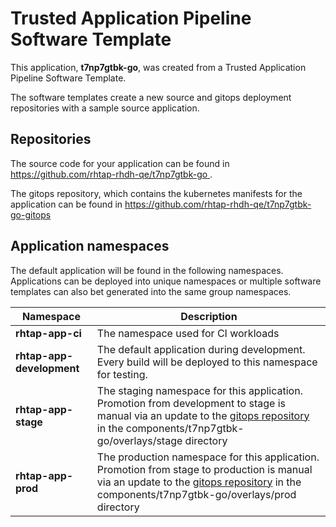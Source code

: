 # Trusted Application Pipeline Software Template

This application, **t7np7gtbk-go**, was created from a Trusted Application Pipeline Software Template.

The software templates create a new source and gitops deployment repositories with a sample source application. 

## Repositories

The source code for your application can be found in [https://github.com/rhtap-rhdh-qe/t7np7gtbk-go ](https://github.com/rhtap-rhdh-qe/t7np7gtbk-go ).
 
The gitops repository, which contains the kubernetes manifests for the application can be found in 
[https://github.com/rhtap-rhdh-qe/t7np7gtbk-go-gitops ](https://github.com/rhtap-rhdh-qe/t7np7gtbk-go-gitops ) 

## Application namespaces 

The default application will be found in the following namespaces. Applications can be deployed into unique namespaces or multiple software templates can also bet generated into the same group namespaces.  

|  Namespace   |  Description   |  
| -------- | -------- |
| **rhtap-app-ci** | The namespace used for CI workloads |
| **rhtap-app-development** | The default application during development. Every build will be deployed to this namespace for testing. |
| **rhtap-app-stage** | The staging namespace for this application. Promotion from development to stage is manual via an update to the [gitops repository](https://github.com/rhtap-rhdh-qe/t7np7gtbk-go-gitops ) in the components/t7np7gtbk-go/overlays/stage directory |
| **rhtap-app-prod** | The production namespace for this application. Promotion from stage to production is manual via an update to the [gitops repository](https://github.com/rhtap-rhdh-qe/t7np7gtbk-go-gitops ) in the components/t7np7gtbk-go/overlays/prod directory |